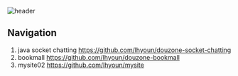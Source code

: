 ![header](https://capsule-render.vercel.app/api?type=waving&color=auto&height=300&section=header&text=이하윤%20평과과제1&fontSize=80&animation=fadeIn&fontAlignY=38&desc=JAVA%20socket%20chatting%20&descAlignY=51&descAlign=62)

## Navigation
1. java socket chatting 
    https://github.com/lhyoun/douzone-socket-chatting
2. bookmall 
    https://github.com/lhyoun/douzone-bookmall
3. mysite02
    https://github.com/lhyoun/mysite
    
